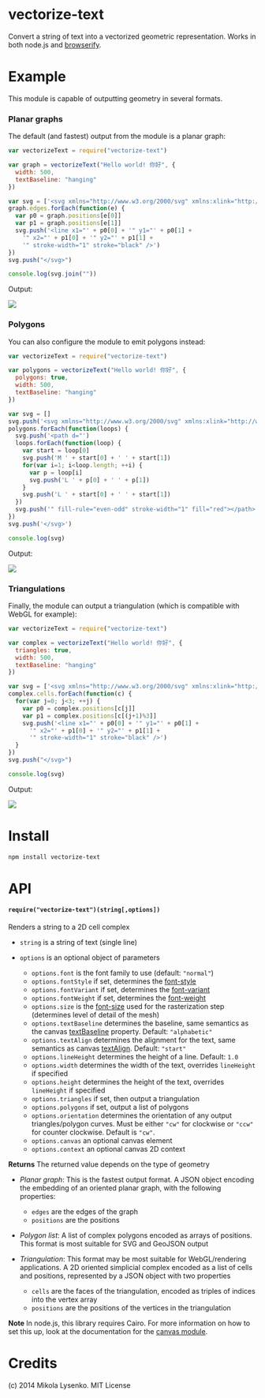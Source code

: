 vectorize-text
==============
Convert a string of text into a vectorized geometric representation. Works in both node.js and [browserify](http://browserify.org/).

# Example

This module is capable of outputting geometry in several formats.

### Planar graphs

The default (and fastest) output from the module is a planar graph:

```javascript
var vectorizeText = require("vectorize-text")

var graph = vectorizeText("Hello world! 你好", {
  width: 500,
  textBaseline: "hanging"
})

var svg = ['<svg xmlns="http://www.w3.org/2000/svg" xmlns:xlink="http://www.w3.org/1999/xlink"  width="500"  height="80" >']
graph.edges.forEach(function(e) {
  var p0 = graph.positions[e[0]]
  var p1 = graph.positions[e[1]]
  svg.push('<line x1="' + p0[0] + '" y1="' + p0[1] +
    '" x2="' + p1[0] + '" y2="' + p1[1] +
    '" stroke-width="1" stroke="black" />')
})
svg.push("</svg>")

console.log(svg.join(""))
```

Output:

<img src="https://mikolalysenko.github.io/vectorize-text/example/hello-graph.svg">

### Polygons

You can also configure the module to emit polygons instead:

```javascript
var vectorizeText = require("vectorize-text")

var polygons = vectorizeText("Hello world! 你好", {
  polygons: true,
  width: 500,
  textBaseline: "hanging"
})

var svg = []
svg.push('<svg xmlns="http://www.w3.org/2000/svg" xmlns:xlink="http://www.w3.org/1999/xlink"  width="500"  height="80" >')
polygons.forEach(function(loops) {
  svg.push('<path d="')
  loops.forEach(function(loop) {
    var start = loop[0]
    svg.push('M ' + start[0] + ' ' + start[1])
    for(var i=1; i<loop.length; ++i) {
      var p = loop[i]
      svg.push('L ' + p[0] + ' ' + p[1])
    }
    svg.push('L ' + start[0] + ' ' + start[1])
  })
  svg.push('" fill-rule="even-odd" stroke-width="1" fill="red"></path>')
})
svg.push('</svg>')

console.log(svg)
```

Output:

<img src="https://mikolalysenko.github.io/vectorize-text/example/hello-polygon.svg">


### Triangulations

Finally, the module can output a triangulation (which is compatible with WebGL for example):

```javascript
var vectorizeText = require("vectorize-text")

var complex = vectorizeText("Hello world! 你好", {
  triangles: true,
  width: 500,
  textBaseline: "hanging"
})

var svg = ['<svg xmlns="http://www.w3.org/2000/svg" xmlns:xlink="http://www.w3.org/1999/xlink"  width="500"  height="80" >']
complex.cells.forEach(function(c) {
  for(var j=0; j<3; ++j) {
    var p0 = complex.positions[c[j]]
    var p1 = complex.positions[c[(j+1)%3]]
    svg.push('<line x1="' + p0[0] + '" y1="' + p0[1] +
      '" x2="' + p1[0] + '" y2="' + p1[1] +
      '" stroke-width="1" stroke="black" />')
  }
})
svg.push("</svg>")

console.log(svg)
```

Output:

<img src="https://mikolalysenko.github.io/vectorize-text/example/hello-triangles.svg">

# Install

```sh
npm install vectorize-text
```

# API

#### `require("vectorize-text")(string[,options])`
Renders a string to a 2D cell complex

* `string` is a string of text (single line)
* `options` is an optional object of parameters

    + `options.font` is the font family to use (default: `"normal"`)
    + `options.fontStyle` if set, determines the [font-style](https://developer.mozilla.org/en-US/docs/Web/CSS/font-style)
    + `options.fontVariant` if set, determines the [font-variant](https://developer.mozilla.org/en-US/docs/Web/CSS/font-variant)
    + `options.fontWeight` if set, determines the [font-weight](https://developer.mozilla.org/en/docs/Web/CSS/font-weight)
    + `options.size` is the [font-size](https://developer.mozilla.org/en-US/docs/Web/CSS/font-size) used for the rasterization step (determines level of detail of the mesh)
    + `options.textBaseline` determines the baseline, same semantics as the canvas [textBaseline](https://developer.mozilla.org/en-US/docs/Drawing_text_using_a_canvas#Attributes) property.  Default: `"alphabetic"`
    + `options.textAlign` determines the alignment for the text, same semantics as canvas [textAlign](https://developer.mozilla.org/en-US/docs/Drawing_text_using_a_canvas#Attributes).  Default: `"start"`
    + `options.lineHeight` determines the height of a line.  Default: `1.0`
    + `options.width` determines the width of the text, overrides `lineHeight` if specified
    + `options.height` determines the height of the text, overrides `lineHeight` if specified
    + `options.triangles` if set, then output a triangulation
    + `options.polygons` if set, output a list of polygons
    + `options.orientation` determines the orientation of any output triangles/polygon curves.  Must be either `"cw"` for clockwise or `"ccw"` for counter clockwise.  Default is `"cw"`.
    + `options.canvas` an optional canvas element
    + `options.context` an optional canvas 2D context

**Returns** The returned value depends on the type of geometry

* *Planar graph*: This is the fastest output format. A JSON object encoding the embedding of an oriented planar graph, with the following properties:

    + `edges` are the edges of the graph
    + `positions` are the positions

* *Polygon list*: A list of complex polygons encoded as arrays of positions.  This format is most suitable for SVG and GeoJSON output

* *Triangulation*: This format may be most suitable for WebGL/rendering applications. A 2D oriented simplicial complex encoded as a list of cells and positions, represented by a JSON object with two properties

    + `cells` are the faces of the triangulation, encoded as triples of indices into the vertex array
    + `positions` are the positions of the vertices in the triangulation

**Note** In node.js, this library requires Cairo. For more information on how to set this up, look at the documentation for the [canvas module](https://www.npmjs.org/package/canvas).

# Credits
(c) 2014 Mikola Lysenko. MIT License
